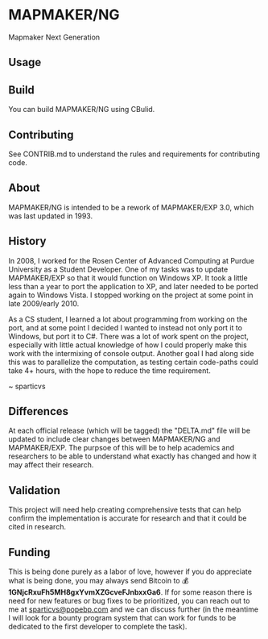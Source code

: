 # MAPMAKER/NG

Mapmaker Next Generation

## Usage


## Build

You can build MAPMAKER/NG using CBulid.

## Contributing

See CONTRIB.md to understand the rules and requirements for contributing code.

## About

MAPMAKER/NG is intended to be a rework of MAPMAKER/EXP 3.0, which was last
updated in 1993.

## History

In 2008, I worked for the Rosen Center of Advanced Computing at Purdue
University as a Student Developer. One of my tasks was to update MAPMAKER/EXP
so that it would function on Windows XP. It took a little less than a year to
port the application to XP, and later needed to be ported again to Windows
Vista. I stopped working on the project at some point in late 2009/early 2010.

As a CS student, I learned a lot about programming from working on the port,
and at some point I decided I wanted to instead not only port it to Windows,
but port it to C#. There was a lot of work spent on the project, especially
with little actual knowledge of how I could properly make this work with the
intermixing of console output. Another goal I had along side this was to
parallelize the computation, as testing certain code-paths could take 4+ hours,
with the hope to reduce the time requirement.

~ sparticvs

## Differences

At each official release (which will be tagged) the "DELTA.md" file will be
updated to include clear changes between MAPMAKER/NG and MAPMAKER/EXP. The
purpsoe of this will be to help academics and researchers to be able to
understand what exactly has changed and how it may affect their research.

## Validation

This project will need help creating comprehensive tests that can help confirm
the implementation is accurate for research and that it could be cited in
research.

## Funding

This is being done purely as a labor of love, however if you do appreciate
what is being done, you may always send Bitcoin to
:moneybag:**1GNjcRxuFh5MH8gxYvmXZGcveFJnbxxGa6**. If for some reason there is
need for new features or bug fixes to be prioritized, you can reach out to me
at sparticvs@popebp.com and we can discuss further (in the meantime I will look
for a bounty program system that can work for funds to be dedicated to the
first developer to complete the task).
